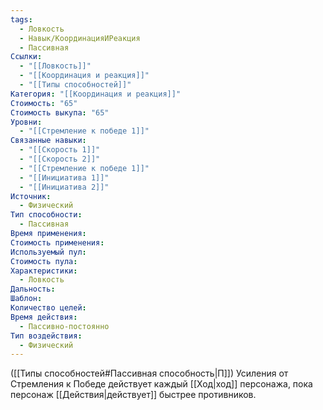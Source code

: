 ```yaml
---
tags:
  - Ловкость
  - Навык/КоординацияИРеакция
  - Пассивная
Ссылки:
  - "[[Ловкость]]"
  - "[[Координация и реакция]]"
  - "[[Типы способностей]]"
Категория: "[[Координация и реакция]]"
Стоимость: "65"
Стоимость выкупа: "65"
Уровни:
  - "[[Стремление к победе 1]]"
Связанные навыки:
  - "[[Скорость 1]]"
  - "[[Скорость 2]]"
  - "[[Стремление к победе 1]]"
  - "[[Инициатива 1]]"
  - "[[Инициатива 2]]"
Источник:
  - Физический
Тип способности:
  - Пассивная
Время применения: 
Стоимость применения: 
Используемый пул: 
Стоимость пула: 
Характеристики:
  - Ловкость
Дальность: 
Шаблон: 
Количество целей: 
Время действия:
  - Пассивно-постоянно
Тип воздействия:
  - Физический
---
```

([[Типы способностей#Пассивная способность|П]]) Усиления от Стремления к Победе действует каждый [[Ход|ход]] персонажа, пока персонаж [[Действия|действует]] быстрее противников.
